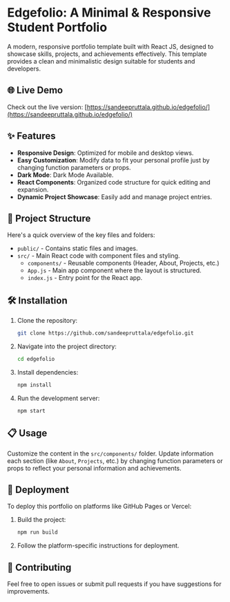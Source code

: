 # Edgefolio: A Minimal & Responsive Student Portfolio

A modern, responsive portfolio template built with React JS, designed to showcase skills, projects, and achievements effectively. This template provides a clean and minimalistic design suitable for students and developers.

## 🌐 Live Demo
Check out the live version: [https://sandeepruttala.github.io/edgefolio/](https://sandeepruttala.github.io/edgefolio/)

## ✨ Features
- **Responsive Design**: Optimized for mobile and desktop views.
- **Easy Customization**: Modify data to fit your personal profile just by changing function parameters or props.
- **Dark Mode**: Dark Mode Available.
- **React Components**: Organized code structure for quick editing and expansion.
- **Dynamic Project Showcase**: Easily add and manage project entries.

## 📂 Project Structure
Here's a quick overview of the key files and folders:
- `public/` - Contains static files and images.
- `src/` - Main React code with component files and styling.
  - `components/` - Reusable components (Header, About, Projects, etc.)
  - `App.js` - Main app component where the layout is structured.
  - `index.js` - Entry point for the React app.

## 🛠️ Installation

1. Clone the repository:
   ```bash
   git clone https://github.com/sandeepruttala/edgefolio.git
   ```
2. Navigate into the project directory:
   ```bash
   cd edgefolio
   ```
3. Install dependencies:
   ```bash
   npm install
   ```
4. Run the development server:
   ```bash
   npm start
   ```

## 📋 Usage
Customize the content in the `src/components/` folder. Update information each section (like `About`, `Projects`, etc.) by changing function parameters or props to reflect your personal information and achievements.

## 🚀 Deployment
To deploy this portfolio on platforms like GitHub Pages or Vercel:

1. Build the project:
   ```bash
   npm run build
   ```
2. Follow the platform-specific instructions for deployment.

## 🤝 Contributing
Feel free to open issues or submit pull requests if you have suggestions for improvements.
